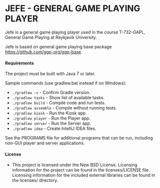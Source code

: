# JEFE - GENERAL GAME PLAYING PLAYER

Jefe is a general game playing player used in the course T-732-GAPL, General Game Playing at Reykjavik University.

Jefe is based on general game playing base package https://github.com/ggp-org/ggp-base.

#### Requirements

The project must be built with Java 7 or later.

Sample commands (use gradlew.bat instead if on Windows):

* `./gradlew -v` - Confirm Gradle version.
* `./gradlew tasks` - Show list of available tasks.
* `./gradlew build` - Compile code and run tests.
* `./gradlew assemble` - Compile without running tests.
* `./gradlew kiosk` - Run the Kiosk app.
* `./gradlew player` - Run the Player app.
* `./gradlew server` - Run the Server app.
* `./gradlew idea` - Create IntelliJ IDEA files.


See the PROGRAMS file for additional programs that can be run, including non-GUI player and server applications.

#### License

* This project is licensed under the New BSD License. Licensing information for
  the project can be found in the licenses/LICENSE file. Licensing information
  for the included external libraries can be found in the licenses/ directory.
